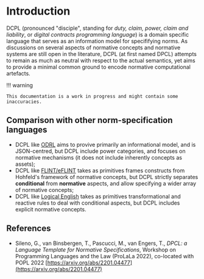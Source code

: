 # Introduction

DCPL (pronounced "disciple", standing for _duty, claim, power, claim and liability_, or _digital contracts programming language_) is a domain specific language that serves as an information model for specififying norms. As discussions on several aspects of normative concepts and normative systems are still open in the literature, DCPL (at first named DPCL) attempts to remain as much as neutral with respect to the actual semantics, yet aims to provide a minimal common ground to encode normative computational artefacts.

!!! warning

    This documentation is a work in progress and might contain some inaccuracies.

## Comparison with other norm-specification languages

- DCPL like [ODRL](https://www.w3.org/TR/odrl-model/) aims to provive primarily an informational model, and is JSON-centred, but DCPL include power categories, and focuses on normative mechanisms (it does not include inherently concepts as assets);
- DCPL like [FLINT/eFLINT](https://gitlab.com/eflint) takes as primitives frames constructs from Hohfeld's framework of normative concepts, but DCPL strictly separates **conditional** from **normative** aspects, and allow specifying a wider array of normative concepts;
- DCPL like [Logical English](https://demo.logicalcontracts.com/) takes as primitives transformational and reactive rules to deal with conditional aspects, but DCPL includes explicit normative concepts.

## References

- Sileno, G., van Binsbergen, T., Pascucci, M., van Engers, T.,
  _DPCL: a Language Template for Normative Specifications_,
  Workshop on Programming Languages and the Law (ProLaLa 2022), co-located with POPL 2022
  [https://arxiv.org/abs/2201.04477](https://arxiv.org/abs/2201.04477)

